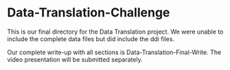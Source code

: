 # Data-Translation-Challenge

This is our final directory for the Data Translation project. We were unable to include the complete data files but did include the ddi files.

Our complete write-up with all sections is Data-Translation-Final-Write. The video presentation will be submitted separately.
